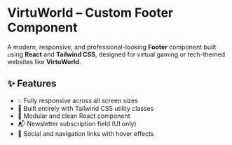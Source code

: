 # VirtuWorld – Custom Footer Component

A modern, responsive, and professional-looking **Footer** component built using **React** and **Tailwind CSS**, designed for virtual gaming or tech-themed websites like **VirtuWorld**.

## ✨ Features

- 💡 Fully responsive across all screen sizes
- 🎨 Built entirely with Tailwind CSS utility classes
- 🧩 Modular and clean React component
- 📬 Newsletter subscription field (UI only)
- 🔗 Social and navigation links with hover effects

